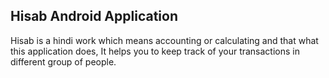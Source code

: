 ## Hisab Android Application

Hisab is a hindi work which means accounting or calculating and that what this application does, It helps you to keep track of your transactions in different group of people. 
